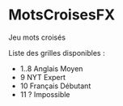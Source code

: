 # MotsCroisesFX
Jeu mots croisés

Liste des grilles disponibles :
<ul>
<li> 1..8    Anglais   Moyen</li>  
<li> 9       NYT       Expert </li>
<li> 10      Français  Débutant </li>
<li> 11      ?         Impossible </li>
</ul>
